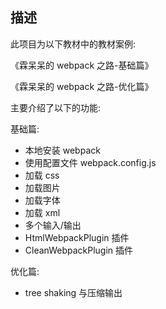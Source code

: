 ## 描述

此项目为以下教材中的教材案例:

《霖呆呆的 webpack 之路-基础篇》

《霖呆呆的 webpack 之路-优化篇》

主要介绍了以下的功能:

基础篇:

- 本地安装 webpack
- 使用配置文件 webpack.config.js
- 加载 css
- 加载图片
- 加载字体
- 加载 xml
- 多个输入/输出
- HtmlWebpackPlugin 插件
- CleanWebpackPlugin 插件

优化篇:

- tree shaking 与压缩输出
